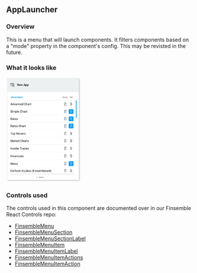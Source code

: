 ## AppLauncher

### Overview
This is a menu that will launch components. It filters components based on a "mode" property in the component's config. This may be revisted in the future.

### What it looks like
<img src="App_Menu.png" width="40%" height="40%">


### Controls used
The controls used in this component are documented over in our Finsemble React Controls repo:
* [FinsembleMenu](https://github.com/ChartIQ/finsemble-react-controls/tree/master/FinsembleMenu)
* [FinsembleMenuSection](https://github.com/ChartIQ/finsemble-react-controls/tree/master/FinsembleMenuSection)
* [FinsembleMenuSectionLabel](https://github.com/ChartIQ/finsemble-react-controls/tree/master/FinsembleMenuSectionLabel)
* [FinsembleMenuItem](https://github.com/ChartIQ/finsemble-react-controls/tree/master/FinsembleMenuItem)
* [FinsembleMenuItemLabel](https://github.com/ChartIQ/finsemble-react-controls/tree/master/FinsembleMenuItemLabel)
* [FinsembleMenuItemActions](https://github.com/ChartIQ/finsemble-react-controls/tree/master/FinsembleMenuItemActions)
* [FinsembleMenuItemAction](https://github.com/ChartIQ/finsemble-react-controls/tree/master/FinsembleMenuItemAction)

